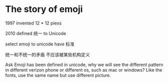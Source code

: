 # The story of emoji
1997 invented
12 * 12 piexs 

2010 defined 统一 to Unicode

select emoji to unicode have 标准


统一和不统一的矛盾
不应该被某些机构定义

Ask
Emoji has been defined in unicode, why we will see the different pattern in different verizon phone or different os, such as mac or windows?
Like the fonts, use the same name but use different picture.